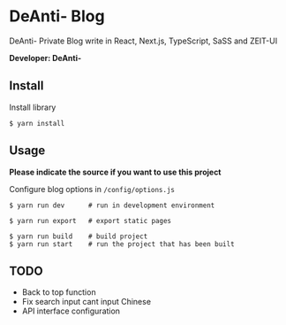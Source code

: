 # DeAnti- Blog

DeAnti- Private Blog write in React, Next.js, TypeScript, SaSS and ZEIT-UI  

**Developer: DeAnti-**

## Install

Install library  

```shell
$ yarn install
```

## Usage

**Please indicate the source if you want to use this project**

Configure blog options in ```/config/options.js```  

```shell
$ yarn run dev      # run in development environment
  
$ yarn run export   # export static pages
  
$ yarn run build    # build project
$ yarn run start    # run the project that has been built
```

## TODO

- Back to top function
- Fix search input cant input Chinese
- API interface configuration